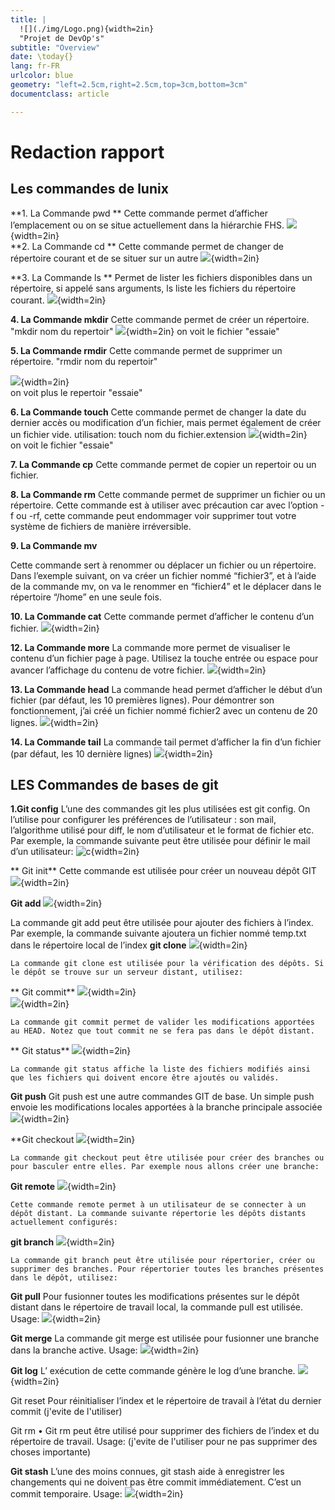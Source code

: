 ```yaml
---
title: |
  ![](./img/Logo.png){width=2in}  
  "Projet de DevOp's"
subtitle: "Overview"
date: \today{}
lang: fr-FR
urlcolor: blue
geometry: "left=2.5cm,right=2.5cm,top=3cm,bottom=3cm"
documentclass: article

---
```

# Redaction rapport
## Les commandes de lunix

**1. La Commande pwd **
Cette commande permet d’afficher l’emplacement ou on se situe actuellement dans la hiérarchie FHS.
  ![](./img/pwd.png){width=2in}  
**2. La Commande cd **
Cette commande permet de changer de répertoire courant et de se situer sur un autre
  ![](./img/cd.png){width=2in}  

**3. La Commande ls **
Permet de lister les fichiers disponibles dans un répertoire, si appelé sans arguments, ls liste les fichiers du répertoire courant.
  ![](./img/ls.png){width=2in}  

**4. La Commande mkdir**
Cette commande permet de créer un répertoire.
"mkdir nom du repertoir"
  ![](./img/mkdir.png){width=2in} 
  on voit le fichier "essaie" 

**5. La Commande rmdir**
Cette commande permet de supprimer un répertoire.
"rmdir nom du repertoir"

  ![](./img/rmdir.png){width=2in}  
  on voit plus le repertoir "essaie" 

**6. La Commande touch**
Cette commande permet de changer la date du dernier accès ou modification d’un fichier, mais permet également de créer un fichier vide.
utilisation: touch nom du fichier.extension 
  ![](./img/touch.png){width=2in}  
  on voit le fichier "essaie" 

**7. La Commande cp**
Cette commande permet de copier un repertoir ou un fichier.

**8. La Commande rm**
Cette commande permet de supprimer un fichier ou un répertoire. Cette commande est à utiliser avec précaution car avec l’option -f ou -rf, cette commande peut endommager voir supprimer tout votre système de fichiers de manière irréversible.


**9. La Commande mv**

Cette commande sert à renommer ou déplacer un fichier ou un répertoire.
Dans l’exemple suivant, on va créer un fichier nommé “fichier3”, et à l’aide de la commande mv, on va le renommer en “fichier4” et le déplacer dans le répertoire “/home” en une seule fois.

**10. La Commande cat**
Cette commande permet d’afficher le contenu d’un fichier.
  ![](./img/cat.png){width=2in}  


**12. La Commande more**
La commande more permet de visualiser le contenu d’un fichier page à page. Utilisez la touche entrée ou espace pour avancer l’affichage du contenu de votre fichier.
  ![](./img/more.png){width=2in}  


**13. La Commande head**
La commande head permet d’afficher le début d’un fichier (par défaut, les 10 premières lignes). Pour démontrer son fonctionnement, j’ai créé un fichier nommé fichier2 avec un contenu de 20 lignes.
  ![](./img/head.png){width=2in}  


**14. La Commande tail**
La commande tail permet d’afficher la fin d’un fichier (par défaut, les 10 dernière lignes)
  ![](./img/tail.png){width=2in}  

## LES Commandes de bases  de  git

**1.Git config**
L’une des commandes git les plus utilisées est git config. On l’utilise pour configurer les préférences de l’utilisateur : son mail, l’algorithme utilisé pour diff, le nom d’utilisateur et le format de fichier etc. Par exemple, la commande suivante peut être utilisée pour définir le mail d’un utilisateur:
  ![c](./img/config.png){width=2in}  

** Git init**
 Cette commande est utilisée pour créer un nouveau dépôt GIT
   ![](./img/init.png){width=2in}  

**Git add**
  ![](./img/add.png){width=2in}  

  La commande git add peut être utilisée pour ajouter des fichiers à l’index. Par exemple, la commande suivante ajoutera un fichier nommé temp.txt dans le répertoire local de l’index
**git clone**
  ![](./img/clone.png){width=2in}  

	La commande git clone est utilisée pour la vérification des dépôts. Si le dépôt se trouve sur un serveur distant, utilisez:
** Git commit**
  ![](./img/commit.png){width=2in}  
  ![](./img/commit2.png){width=2in}  

	La commande git commit permet de valider les modifications apportées au HEAD. Notez que tout commit ne se fera pas dans le dépôt distant.

** Git status**
  ![](./img/status.png){width=2in}  

	La commande git status affiche la liste des fichiers modifiés ainsi que les fichiers qui doivent encore être ajoutés ou validés. 

**Git push**
	Git push est une autre commandes GIT de base. Un simple push envoie les modifications locales apportées à la branche principale associée 
  ![](./img/push.png){width=2in}  

**Git checkout
  ![](./img/checkout.png){width=2in}  

	La commande git checkout peut être utilisée pour créer des branches ou pour basculer entre elles. Par exemple nous allons créer une branche:

**Git remote**
  ![](./img/remote.png){width=2in}  

	Cette commande remote permet à un utilisateur de se connecter à un dépôt distant. La commande suivante répertorie les dépôts distants actuellement configurés:

**git branch**
  ![](./img/branch.png){width=2in}  

	La commande git branch peut être utilisée pour répertorier, créer ou supprimer des branches. Pour répertorier toutes les branches présentes dans le dépôt, utilisez:

**Git pull**
	Pour fusionner toutes les modifications présentes sur le dépôt distant dans le répertoire de travail local, la commande pull est utilisée. Usage:
  ![](./img/pull.png){width=2in}  


**Git merge**
	La commande git merge est utilisée pour fusionner une branche dans la branche active. Usage:
  ![](./img/merge.png){width=2in}  

**Git log**
	L’ exécution de cette commande génère le log d’une branche.
  ![](./img/log.png){width=2in}  

Git reset
	Pour réinitialiser l’index et le répertoire de travail à l’état du dernier commit
  (j'evite de l'utiliser)

Git rm
•	Git rm peut être utilisé pour supprimer des fichiers de l’index et du répertoire de travail. Usage:
  (j'evite de l'utiliser pour ne pas supprimer des choses importante)

**Git stash**
	L’une des moins connues, git stash aide à enregistrer les changements qui ne doivent pas être commit immédiatement. C’est un commit temporaire. Usage:
  ![](./img/stash.png){width=2in}  





